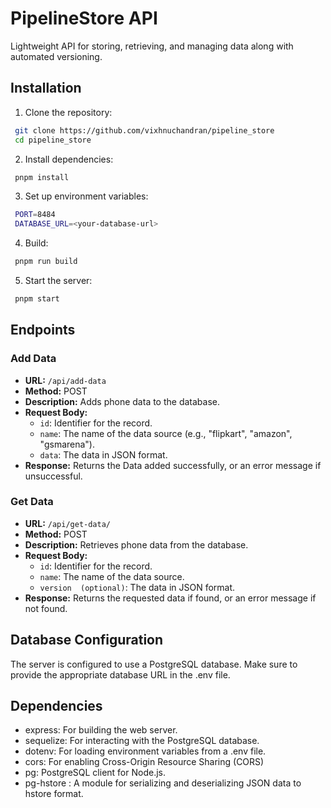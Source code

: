 # PipelineStore API

Lightweight API for storing, retrieving, and managing data along with automated versioning.

## Installation

1. Clone the repository:

```bash
 git clone https://github.com/vixhnuchandran/pipeline_store
 cd pipeline_store
```

2. Install dependencies:

```bash
 pnpm install
```

3. Set up environment variables:

```bash
 PORT=8484
 DATABASE_URL=<your-database-url>
```

4. Build:

```bash
 pnpm run build
```

5. Start the server:

```bash
 pnpm start
```

## Endpoints

### Add Data

- **URL:** `/api/add-data`
- **Method:** POST
- **Description:** Adds phone data to the database.
- **Request Body:**
  - `id`: Identifier for the record.
  - `name`: The name of the data source (e.g., "flipkart", "amazon", "gsmarena").
  - `data`: The data in JSON format.
- **Response:** Returns the Data added successfully, or an error message if unsuccessful.

### Get Data

- **URL:** `/api/get-data/`
- **Method:** POST
- **Description:** Retrieves phone data from the database.
- **Request Body:**
  - `id`: Identifier for the record.
  - `name`: The name of the data source.
  - `version  (optional)`: The data in JSON format.
- **Response:** Returns the requested data if found, or an error message if not found.

## Database Configuration

The server is configured to use a PostgreSQL database. Make sure to provide the appropriate database URL in the .env file.

## Dependencies

- express: For building the web server.
- sequelize: For interacting with the PostgreSQL database.
- dotenv: For loading environment variables from a .env file.
- cors: For enabling Cross-Origin Resource Sharing (CORS)
- pg: PostgreSQL client for Node.js.
- pg-hstore : A module for serializing and deserializing JSON data to hstore format.
